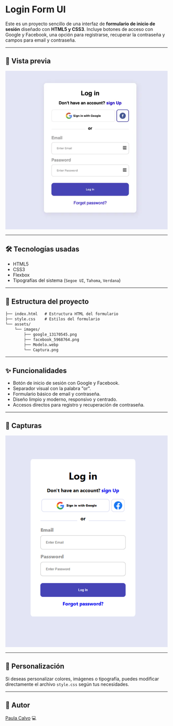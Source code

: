 # Login Form UI

Este es un proyecto sencillo de una interfaz de **formulario de inicio de sesión** diseñado con **HTML5 y CSS3**. Incluye botones de acceso con Google y Facebook, una opción para registrarse, recuperar la contraseña y campos para email y contraseña.

---

## 🚀 Vista previa

![Vista previa del formulario](assets/images/Modelo.webp)

---

## 🛠️ Tecnologías usadas

- HTML5
- CSS3
- Flexbox
- Tipografías del sistema (`Segoe UI`, `Tahoma`, `Verdana`)

---

## 📁 Estructura del proyecto

```📦 Proyecto │
├── index.html   # Estructura HTML del formulario
├── style.css    # Estilos del formulario
└── assets/
    └── images/
        ├── google_13170545.png
        ├── facebook_5968764.png
        ├── Modelo.webp
        └── Captura.png
```

---

## ✨ Funcionalidades

- Botón de inicio de sesión con Google y Facebook.
- Separador visual con la palabra "or".
- Formulario básico de email y contraseña.
- Diseño limpio y moderno, responsivo y centrado.
- Accesos directos para registro y recuperación de contraseña.

---

## 📸 Capturas

![Vista previa del formulario](assets/images/Captura.PNG)

---

## 🔧 Personalización

Si deseas personalizar colores, imágenes o tipografía, puedes modificar directamente el archivo `style.css` según tus necesidades.

---

## 🤝 Autor

[Paula Calvo](https://github.com/PCalvoGarcia "Ir a github") 💻
